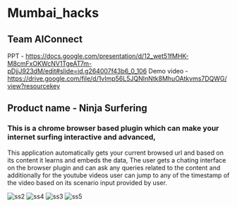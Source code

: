 # Mumbai_hacks

## Team AIConnect 
PPT - https://docs.google.com/presentation/d/12_wet51fMHK-M8cmFxOKWcNV1TgeAT7m-pDjjJ923dM/edit#slide=id.g264007f43b6_0_106
Demo video - https://drive.google.com/file/d/1vImp56L5JQNInNtk8MhuOAtkvms7DQWG/view?resourcekey

## Product name - Ninja Surfering
### This is a chrome browser based plugin which can make your internet surfing interactive and advanced,
This application automatically gets your current browsed url and based on its content it learns and embeds the data,
The user gets a chating interface on the browser plugin and can ask any queries related to the content and additionally for the youtube videos user can jump to any of the timestamp of the video based on its scenario input provided by user.


![ss2](https://github.com/Vinayakkunder/Mumbai_hacks/assets/26023851/bcaa5765-b032-450c-9660-08e69a1635f8)
![ss4](https://github.com/Vinayakkunder/Mumbai_hacks/assets/26023851/93ad5dad-6f7f-4402-8c39-321b1a820e60)
![ss3](https://github.com/Vinayakkunder/Mumbai_hacks/assets/26023851/d576c1f5-fbd7-46d7-b120-2c132dfa987f)
![ss5](https://github.com/Vinayakkunder/Mumbai_hacks/assets/26023851/8a6a0c01-5c84-4bc8-9382-e07f9a2e9f01)
